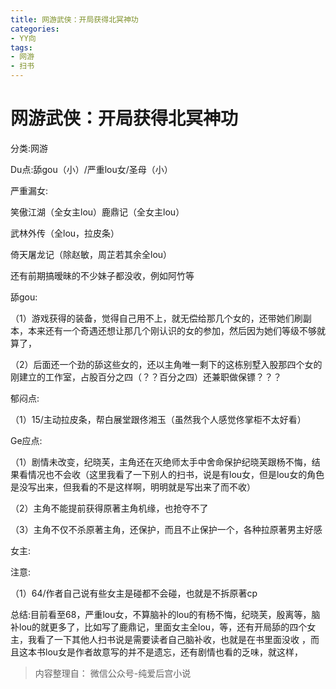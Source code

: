 ```yaml
---
title: 网游武侠：开局获得北冥神功
categories:
- YY向
tags:
- 网游
- 扫书
---
```

# 网游武侠：开局获得北冥神功
分类:网游

Du点:舔gou（小）/严重lou女/圣母（小）

严重漏女:

笑傲江湖（全女主lou）鹿鼎记（全女主lou）

武林外传（全lou，拉皮条）

倚天屠龙记（除赵敏，周芷若其余全lou）

还有前期搞暧昧的不少妹子都没收，例如阿竹等

舔gou:

（1）游戏获得的装备，觉得自己用不上，就无偿给那几个女的，还带她们刷副本，本来还有一个奇遇还想让那几个刚认识的女的参加，然后因为她们等级不够就算了，

（2）后面还一个劲的舔这些女的，还以主角唯一剩下的这栋别墅入股那四个女的刚建立的工作室，占股百分之四（？？百分之四）还兼职做保镖？？？

郁闷点:

（1）15/主动拉皮条，帮白展堂跟佟湘玉（虽然我个人感觉佟掌柜不太好看）

Ge应点:

（1）剧情未改变，纪晓芙，主角还在灭绝师太手中舍命保护纪晓芙跟杨不悔，结果看情况也不会收（这里我看了一下别人的扫书，说是有lou女，但是lou女的角色是没写出来，但我看的不是这样啊，明明就是写出来了而不收）

（2）主角不能提前获得原著主角机缘，也抢夺不了

（3）主角不仅不杀原著主角，还保护，而且不止保护一个，各种拉原著男主好感

女主:

注意:

（1）64/作者自己说有些女主是碰都不会碰，也就是不拆原著cp

总结:目前看至68，严重lou女，不算脑补的lou的有杨不悔，纪晓芙，殷离等，脑补lou的就更多了，比如写了鹿鼎记，里面女主全lou，等，还有开局舔的四个女主，我看了一下其他人扫书说是需要读者自己脑补收，也就是在书里面没收
，而且这本书lou女是作者故意写的并不是遗忘，还有剧情也看的乏味，就这样，


> 内容整理自： 微信公众号-纯爱后宫小说